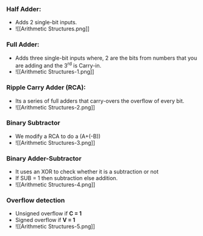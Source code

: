 ### Half Adder:
- Adds 2 single-bit inputs.
- ![[Arithmetic Structures.png]]

### Full Adder:
- Adds three single-bit inputs where, 2 are the bits from numbers that you are adding and the 3<sup>rd</sup> is Carry-in.
- ![[Arithmetic Structures-1.png]]

### Ripple Carry Adder (RCA):
- Its a series of full adders that carry-overs the overflow of every bit.
- ![[Arithmetic Structures-2.png]]

### Binary Subtractor
- We modify a RCA to do a (A+(-B))
- ![[Arithmetic Structures-3.png]]

### Binary Adder-Subtractor
- It uses an XOR to check whether it is a subtraction or not
- If SUB = 1 then subtraction else addition.
- ![[Arithmetic Structures-4.png]]

### Overflow detection
- Unsigned overflow if **C = 1**
- Signed overflow if **V = 1**
- ![[Arithmetic Structures-5.png]]

